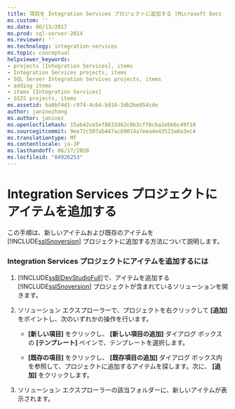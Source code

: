 ```yaml
---
title: 項目を Integration Services プロジェクトに追加する |Microsoft Docs
ms.custom: ''
ms.date: 06/13/2017
ms.prod: sql-server-2014
ms.reviewer: ''
ms.technology: integration-services
ms.topic: conceptual
helpviewer_keywords:
- projects [Integration Services], items
- Integration Services projects, items
- SQL Server Integration Services projects, items
- adding items
- items [Integration Services]
- SSIS projects, items
ms.assetid: ba0bf4d1-c974-4c64-b916-3db2be854cde
author: janinezhang
ms.author: janinez
ms.openlocfilehash: 15ab42ce5ef8632d62c6b3cff6cba1ebb6c49f10
ms.sourcegitcommit: 9ee72c507ab447ac69014a7eea4e43523a0a3ec4
ms.translationtype: MT
ms.contentlocale: ja-JP
ms.lasthandoff: 06/17/2020
ms.locfileid: "84926253"
---
```

# <a name="add-an-item-to-an-integration-services-project"></a>Integration Services プロジェクトにアイテムを追加する
  この手順は、新しいアイテムおよび既存のアイテムを [!INCLUDE[ssISnoversion](../includes/ssisnoversion-md.md)] プロジェクトに追加する方法について説明します。  
  
### <a name="to-add-an-item-to-an-integration-services-project"></a>Integration Services プロジェクトにアイテムを追加するには  
  
1.  [!INCLUDE[ssBIDevStudioFull](../includes/ssbidevstudiofull-md.md)]で、アイテムを追加する [!INCLUDE[ssISnoversion](../includes/ssisnoversion-md.md)] プロジェクトが含まれているソリューションを開きます。  
  
2.  ソリューション エクスプローラーで、プロジェクトを右クリックして **[追加]** をポイントし、次のいずれかの操作を行います。  
  
    -   **[新しい項目]** をクリックし、 **[新しい項目の追加]** ダイアログ ボックスの **[テンプレート]** ペインで、テンプレートを選択します。  
  
    -   **[既存の項目]** をクリックし、 **[既存項目の追加]** ダイアログ ボックス内を参照して、プロジェクトに追加するアイテムを探します。次に、 **[追加]** をクリックします。  
  
3.  ソリューション エクスプローラーの該当フォルダーに、新しいアイテムが表示されます。  
  
  
